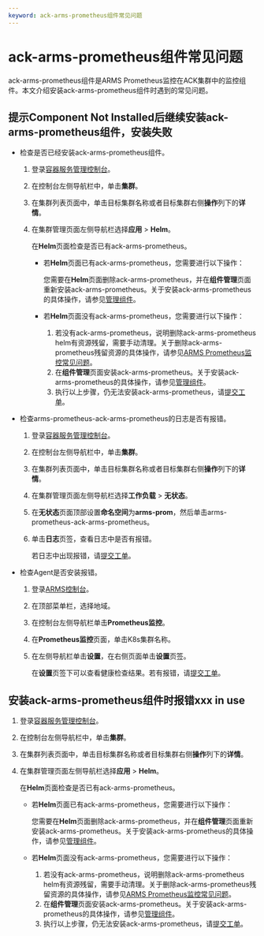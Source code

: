 ```yaml
---
keyword: ack-arms-prometheus组件常见问题
---
```


# ack-arms-prometheus组件常见问题

ack-arms-prometheus组件是ARMS Prometheus监控在ACK集群中的监控组件。本文介绍安装ack-arms-prometheus组件时遇到的常见问题。

## 提示Component Not Installed后继续安装ack-arms-prometheus组件，安装失败

-   检查是否已经安装ack-arms-prometheus组件。
    1.  登录[容器服务管理控制台](https://cs.console.aliyun.com)。
    2.  在控制台左侧导航栏中，单击**集群**。
    3.  在集群列表页面中，单击目标集群名称或者目标集群右侧**操作**列下的**详情**。
    4.  在集群管理页面左侧导航栏选择**应用** \> **Helm**。

        在**Helm**页面检查是否已有ack-arms-prometheus。

        -   若**Helm**页面已有ack-arms-prometheus，您需要进行以下操作：

            您需要在**Helm**页面删除ack-arms-prometheus，并在**组件管理**页面重新安装ack-arms-prometheus。关于安装ack-arms-prometheus的具体操作，请参见[管理组件](/intl.zh-CN/Kubernetes集群用户指南/组件/管理组件.md)。

        -   若**Helm**页面没有ack-arms-prometheus，您需要进行以下操作：
            1.  若没有ack-arms-prometheus，说明删除ack-arms-prometheus helm有资源残留，需要手动清理。关于删除ack-arms-prometheus残留资源的具体操作，请参见[ARMS Prometheus监控常见问题](/intl.zh-CN/Kubernetes集群用户指南/可观测性/监控管理/阿里云Prometheus监控.md)。
            2.  在**组件管理**页面安装ack-arms-prometheus。关于安装ack-arms-prometheus的具体操作，请参见[管理组件](/intl.zh-CN/Kubernetes集群用户指南/组件/管理组件.md)。
            3.  执行以上步骤，仍无法安装ack-arms-prometheus，请[提交工单](https://workorder-intl.console.aliyun.com/console.htm)。
-   检查arms-prometheus-ack-arms-prometheus的日志是否有报错。
    1.  登录[容器服务管理控制台](https://cs.console.aliyun.com)。
    2.  在控制台左侧导航栏中，单击**集群**。
    3.  在集群列表页面中，单击目标集群名称或者目标集群右侧**操作**列下的**详情**。
    4.  在集群管理页面左侧导航栏选择**工作负载** \> **无状态**。
    5.  在**无状态**页面顶部设置**命名空间**为**arms-prom**，然后单击arms-prometheus-ack-arms-prometheus。
    6.  单击**日志**页签，查看日志中是否有报错。

        若日志中出现报错，请[提交工单](https://selfservice.console.aliyun.com/ticket/category/arms)。

-   检查Agent是否安装报错。
    1.  登录[ARMS控制台](https://arms-intl.console.aliyun.com/)。
    2.  在顶部菜单栏，选择地域。
    3.  在控制台左侧导航栏单击**Prometheus监控**。
    4.  在**Prometheus监控**页面，单击K8s集群名称。
    5.  在左侧导航栏单击**设置**，在右侧页面单击**设置**页签。

        在**设置**页签下可以查看健康检查结果。若有报错，请[提交工单](https://selfservice.console.aliyun.com/ticket/category/arms)。


## 安装ack-arms-prometheus组件时报错xxx in use

1.  登录[容器服务管理控制台](https://cs.console.aliyun.com)。
2.  在控制台左侧导航栏中，单击**集群**。
3.  在集群列表页面中，单击目标集群名称或者目标集群右侧**操作**列下的**详情**。
4.  在集群管理页面左侧导航栏选择**应用** \> **Helm**。

    在**Helm**页面检查是否已有ack-arms-prometheus。

    -   若**Helm**页面已有ack-arms-prometheus，您需要进行以下操作：

        您需要在**Helm**页面删除ack-arms-prometheus，并在**组件管理**页面重新安装ack-arms-prometheus。关于安装ack-arms-prometheus的具体操作，请参见[管理组件](/intl.zh-CN/Kubernetes集群用户指南/组件/管理组件.md)。

    -   若**Helm**页面没有ack-arms-prometheus，您需要进行以下操作：
        1.  若没有ack-arms-prometheus，说明删除ack-arms-prometheus helm有资源残留，需要手动清理。关于删除ack-arms-prometheus残留资源的具体操作，请参见[ARMS Prometheus监控常见问题](/intl.zh-CN/Kubernetes集群用户指南/可观测性/监控管理/阿里云Prometheus监控.md)。
        2.  在**组件管理**页面安装ack-arms-prometheus。关于安装ack-arms-prometheus的具体操作，请参见[管理组件](/intl.zh-CN/Kubernetes集群用户指南/组件/管理组件.md)。
        3.  执行以上步骤，仍无法安装ack-arms-prometheus，请[提交工单](https://workorder-intl.console.aliyun.com/console.htm)。

